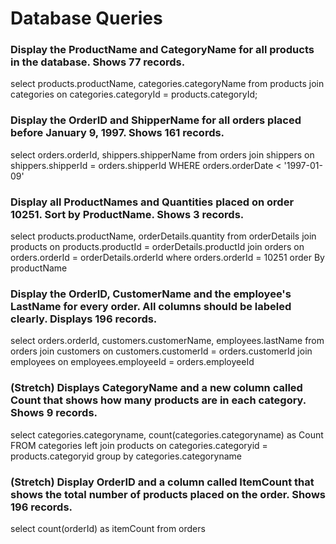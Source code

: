 # Database Queries

### Display the ProductName and CategoryName for all products in the database. Shows 77 records.

select products.productName, categories.categoryName from products 
join categories on categories.categoryId = products.categoryId;

### Display the OrderID and ShipperName for all orders placed before January 9, 1997. Shows 161 records.

select orders.orderId, shippers.shipperName from orders 
join shippers on shippers.shipperId = orders.shipperId
WHERE orders.orderDate < '1997-01-09'

### Display all ProductNames and Quantities placed on order 10251. Sort by ProductName. Shows 3 records.

select products.productName, orderDetails.quantity from orderDetails
join products on products.productId = orderDetails.productId
join orders on orders.orderId = orderDetails.orderId where orders.orderId = 10251 order By productName

### Display the OrderID, CustomerName and the employee's LastName for every order. All columns should be labeled clearly. Displays 196 records.

select orders.orderId, customers.customerName, employees.lastName from orders 
join customers on customers.customerId = orders.customerId
join employees on employees.employeeId = orders.employeeId

### (Stretch)  Displays CategoryName and a new column called Count that shows how many products are in each category. Shows 9 records.

select categories.categoryname, count(categories.categoryname) as Count FROM categories 
left join products on categories.categoryid = products.categoryid group by categories.categoryname

### (Stretch) Display OrderID and a  column called ItemCount that shows the total number of products placed on the order. Shows 196 records. 

select count(orderId) as itemCount from orders